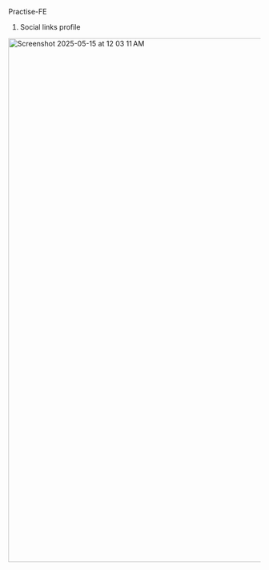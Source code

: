 Practise-FE
1. Social links profile
<img width="1047" alt="Screenshot 2025-05-15 at 12 03 11 AM" src="https://github.com/user-attachments/assets/b9211493-e023-4db4-b78f-564646927dec" />
